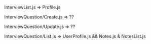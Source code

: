 

InterviewList.js => Profile.js

InterviewQuestion/Create.js => ??

InterviewQuestion/Update.js => ??

InterviewQuestion/List.js => UserProfile.js && Notes.js & NotesList.js